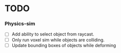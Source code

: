 # TODO

### Physics-sim

- [ ] Add ability to select object from raycast.
- [ ] Only run voxel sim while objects are colliding. 
- [ ] Update bounding boxes of objects while deforming